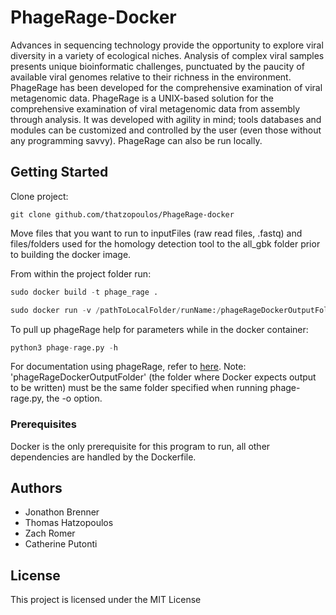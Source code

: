 # PhageRage-Docker

Advances in sequencing technology provide the opportunity to explore viral diversity in a variety of ecological niches. Analysis of complex viral samples presents unique bioinformatic challenges, punctuated by the paucity of available viral genomes relative to their richness in the environment. PhageRage has been developed for the comprehensive examination of viral metagenomic data. PhageRage is a UNIX-based solution for the comprehensive examination of viral metagenomic data from assembly through analysis. It was developed with agility in mind; tools databases and modules can be customized and controlled by the user (even those without any programming savvy). PhageRage can also be run locally.

## Getting Started

Clone project:
```
git clone github.com/thatzopoulos/PhageRage-docker
```

Move files that you want to run to inputFiles (raw read files, .fastq) and files/folders used for the homology detection tool to the all_gbk folder prior to building the docker image.

From within the project folder run:
```python
sudo docker build -t phage_rage .
```
```python
sudo docker run -v /pathToLocalFolder/runName:/phageRageDockerOutputFolder -i -t phage_rage
```

To pull up phageRage help for parameters while in the docker container:
```python
python3 phage-rage.py -h
```

For documentation using phageRage, refer to [here](https://github.com/jbren/phage-rage).
Note: 'phageRageDockerOutputFolder' (the folder where Docker expects output to be written) must be the same folder specified when running phage-rage.py, the -o option.

### Prerequisites

Docker is the only prerequisite for this program to run, all other dependencies are handled by the Dockerfile.

## Authors

* Jonathon Brenner
* Thomas Hatzopoulos
* Zach Romer
* Catherine Putonti

## License

This project is licensed under the MIT License
